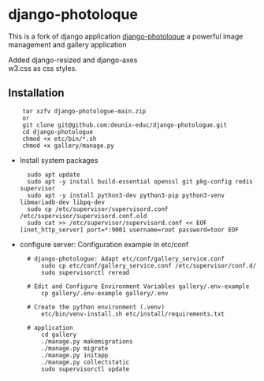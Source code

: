 # django-photoloque
This is a fork of django application [django-photoloque](https://github.com/richardbarran/django-photologue) 
a powerful image management and gallery application

Added django-resized and django-axes<br>
w3.css as css styles. 

## Installation

        tar xzfv django-photologue-main.zip
        or
        git clone git@github.com:deunix-educ/django-photologue.git
        cd django-photologue
        chmod +x etc/bin/*.sh
        chmod +x gallery/manage.py

- Install system packages 

        sudo apt update
        sudo apt -y install build-essential openssl git pkg-config redis supervisor
        sudo apt -y install python3-dev python3-pip python3-venv libmariadb-dev libpq-dev
        sudo cp /etc/supervisor/supervisord.conf /etc/supervisor/supervisord.conf.old 
        sudo cat >> /etc/supervisor/supervisord.conf << EOF [inet_http_server] port=*:9001 username=root password=toor EOF 
        
- configure server: Configuration example in etc/conf 
            
        # django-photologue: Adapt etc/conf/gallery_service.conf
            sudo cp etc/conf/gallery_service.conf /etc/supervisor/conf.d/
            sudo supervisorctl reread

        # Edit and Configure Environment Variables gallery/.env-example
            cp gallery/.env-example gallery/.env

        # Create the python environment (.venv)
            etc/bin/venv-install.sh etc/install/requirements.txt

        # application
            cd gallery
            ./manage.py makemigrations
            ./manage.py migrate
            ./manage.py initapp
            ./manage.py collectstatic
            sudo supervisorctl update

        
